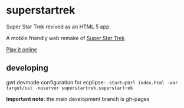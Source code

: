 superstartrek
=============

Super Star Trek revived as an HTML 5 app.

A mobile friendly web remake of [Super Star Trek](https://en.wikipedia.org/wiki/Star_Trek_\(1971_video_game\))

[Play it online](https://ggeorgovassilis.github.io/superstartrek/site/index.html)

## developing

gwt devmode configuration for ecplipse: `-startupUrl index.html -war target/sst -noserver superstartrek.superstartrek`

**Important note**: the main development branch is gh-pages
